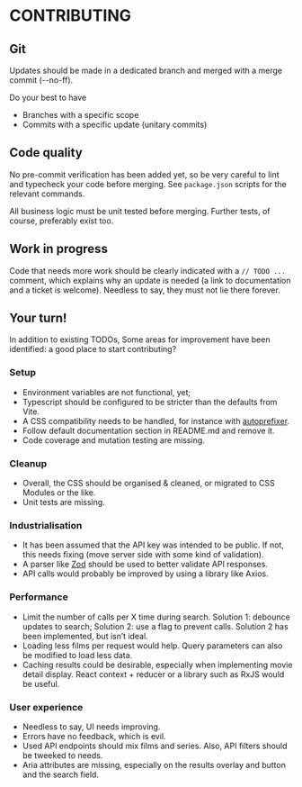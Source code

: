 # CONTRIBUTING

## Git

Updates should be made in a dedicated branch and merged with a merge commit (--no-ff).

Do your best to have

- Branches with a specific scope
- Commits with a specific update (unitary commits)

## Code quality

No pre-commit verification has been added yet, so be very careful to lint and typecheck your code before merging. See `package.json` scripts for the relevant commands.

All business logic must be unit tested before merging. Further tests, of course, preferably exist too.

## Work in progress

Code that needs more work should be clearly indicated with a `// TODO ...` comment, which explains why an update is needed (a link to documentation and a ticket is welcome). Needless to say, they must not lie there forever.

## Your turn!

In addition to existing TODOs, Some areas for improvement have been identified: a good place to start contributing?

### Setup

- Environment variables are not functional, yet;
- Typescript should be configured to be stricter than the defaults from Vite.
- A CSS compatibility needs to be handled, for instance with [autoprefixer](https://github.com/postcss/autoprefixer).
- Follow default documentation section in README.md and remove it.
- Code coverage and mutation testing are missing.

### Cleanup

- Overall, the CSS should be organised & cleaned, or migrated to CSS Modules or the like.
- Unit tests are missing.

### Industrialisation

- It has been assumed that the API key was intended to be public. If not, this needs fixing (move server side with some kind of validation).
- A parser like [Zod](https://zod.dev/) should be used to better validate API responses.
- API calls would probably be improved by using a library like Axios.

### Performance

- Limit the number of calls per X time during search. Solution 1: debounce updates to search; Solution 2: use a flag to prevent calls. Solution 2 has been implemented, but isn’t ideal.
- Loading less films per request would help. Query parameters can also be modified to load less data.
- Caching results could be desirable, especially when implementing movie detail display. React context + reducer or a library such as RxJS would be useful.

### User experience

- Needless to say, UI needs improving.
- Errors have no feedback, which is evil.
- Used API endpoints should mix films and series. Also, API filters should be tweeked to needs.
- Aria attributes are missing, especially on the results overlay and button and the search field.
